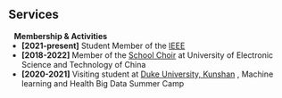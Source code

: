 ## Services
<!-- 
<h4 style="margin:0 10px 0;">Conference Reviewers</h4>

<ul style="margin:0 0 5px;">
  <li><a href="http://cvpr2023.thecvf.com/"><autocolor>IEEE/CVF Conference on Computer Vision and Pattern Recognition (CVPR) 2021-2023</autocolor></a></li>
  <li><a href="http://iccv2021.thecvf.com/"><autocolor>IEEE/CVF International Conference on Computer Vision (ICCV) 2021</autocolor></a></li>
  <li><a href="https://eccv2022.ecva.net/"><autocolor>European Conference on Computer Vision (ECCV) 2022</autocolor></a></li>
</ul> -->

<!-- <h4 style="margin:0 10px 0;">Journal Reviewers</h4>

<ul style="margin:0 0 20px;">
  <li><a href="https://www.frontiersin.org" target="_blank"> Frontiers in Surgery </a></li>
  <li><a href="https://www.jmcp.org" target="_blank"> Journal of Managed Care & Specialty Pharmacy </a></li>
</ul> -->

<h4 style="margin:0 10px 0;">Membership & Activities</h4>

<ul style="margin:0 0 20px;">
  <li><strong>[2021-present]</strong> Student Member of the <a href="https://www.ieee.org" target="_blank"> IEEE </a></li>
  <li><strong>[2018-2022]</strong> Member of the <a href="https://www.zs.uestc.edu.cn/wap/article/lists/id/33.html" target="_blank"> School Choir</a> at University of Electronic Science and Technology of China</li>
  <li><strong>[2020-2021]</strong> Visiting student at <a href="https://www.dukekunshan.edu.cn" target="_blank"> Duke University, Kunshan</a> , Machine learning and Health Big Data Summer Camp</li>
</ul>
